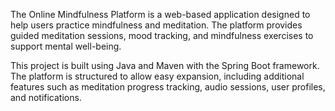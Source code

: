 The Online Mindfulness Platform is a web-based application designed to help users practice mindfulness and meditation. The platform provides guided meditation sessions, mood tracking, and mindfulness exercises to support mental well-being.

This project is built using Java and Maven with the Spring Boot framework. The platform is structured to allow easy expansion, including additional features such as meditation progress tracking, audio sessions, user profiles, and notifications.

